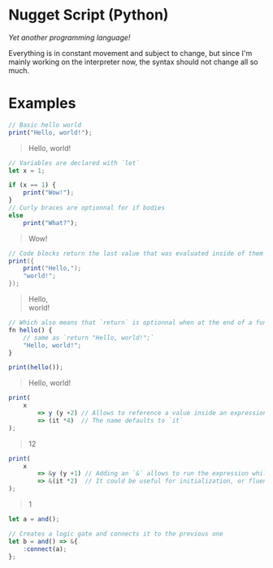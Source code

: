 # Nugget Script (Python)

*Yet another programming language!*

Everything is in constant movement and subject to change, but since I'm mainly working on the interpreter now, the syntax should not change all so much.

# Examples

```js
// Basic hello world
print("Hello, world!");
```
> Hello, world!

```js
// Variables are declared with `let`
let x = 1;
```

```js
if (x == 1) {
    print("Wow!");
}
// Curly braces are optionnal for if bodies
else
    print("What?");
```
> Wow!

```java
// Code blocks return the last value that was evaluated inside of them
print({
    print("Hello,");
    "world!";
});
```
> Hello,<br>world!

```js
// Which also means that `return` is optionnal when at the end of a function body
fn hello() {
    // same as `return "Hello, world!";`
    "Hello, world!";
}

print(hello());
```
> Hello, world!

```js
print(
    x 
        => y (y +2) // Allows to reference a value inside an expression
        => (it *4)  // The name defaults to `it`
);
```
> 12

```js
print(
    x
        => &y (y +1) // Adding an `&` allows to run the expression while returning the base value
        => &(it *2)  // It could be useful for initialization, or fluent patterns where they're not supported
);                   
```
> 1

```js
let a = and();

// Creates a logic gate and connects it to the previous one
let b = and() => &{
    :connect(a);
};
```
